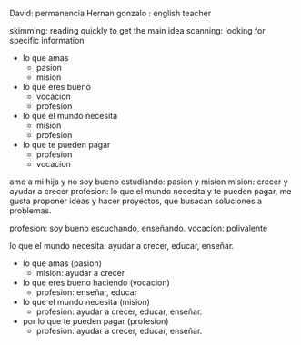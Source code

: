 David: permanencia
Hernan gonzalo : english teacher


skimming: reading quickly to get the main idea
scanning: looking for specific information


+ lo que amas
    + pasion
    + mision
+ lo que eres bueno
    + vocacion
    + profesion
+ lo que el mundo necesita
    + mision
    + profesion
+ lo que te pueden pagar
    + profesion
    + vocacion

amo a mi hija y no soy bueno estudiando: pasion y mision
mision: crecer y ayudar a crecer
profesion: lo que el mundo necesita y te pueden pagar, me gusta proponer ideas y hacer proyectos, que busacan soluciones a problemas.


profesion: soy bueno escuchando, enseñando.
vocacion: polivalente

lo que el mundo necesita: ayudar a crecer, educar, enseñar.


+ lo que amas (pasion)
  + mision: ayudar a crecer
+ lo que eres bueno haciendo (vocacion)
  + profesion: enseñar, educar
+ lo que el mundo necesita (mision)
  + profesion: ayudar a crecer, educar, enseñar.
+ por lo que te pueden pagar (profesion)
  + profesion: ayudar a crecer, educar, enseñar.
